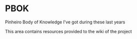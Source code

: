 # PBOK
Pinheiro Body of Knowledge I've got during these last years

This area contains resources provided to the wiki of the project
